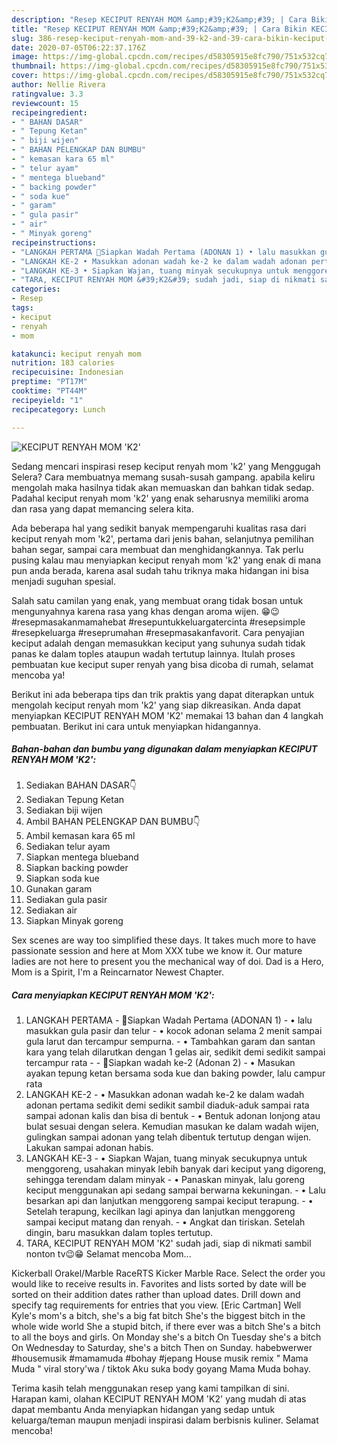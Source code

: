 ```yaml
---
description: "Resep KECIPUT RENYAH MOM &amp;#39;K2&amp;#39; | Cara Bikin KECIPUT RENYAH MOM &amp;#39;K2&amp;#39; Yang Menggugah Selera"
title: "Resep KECIPUT RENYAH MOM &amp;#39;K2&amp;#39; | Cara Bikin KECIPUT RENYAH MOM &amp;#39;K2&amp;#39; Yang Menggugah Selera"
slug: 386-resep-keciput-renyah-mom-and-39-k2-and-39-cara-bikin-keciput-renyah-mom-and-39-k2-and-39-yang-menggugah-selera
date: 2020-07-05T06:22:37.176Z
image: https://img-global.cpcdn.com/recipes/d58305915e8fc790/751x532cq70/keciput-renyah-mom-k2-foto-resep-utama.jpg
thumbnail: https://img-global.cpcdn.com/recipes/d58305915e8fc790/751x532cq70/keciput-renyah-mom-k2-foto-resep-utama.jpg
cover: https://img-global.cpcdn.com/recipes/d58305915e8fc790/751x532cq70/keciput-renyah-mom-k2-foto-resep-utama.jpg
author: Nellie Rivera
ratingvalue: 3.3
reviewcount: 15
recipeingredient:
- " BAHAN DASAR"
- " Tepung Ketan"
- " biji wijen"
- " BAHAN PELENGKAP DAN BUMBU"
- " kemasan kara 65 ml"
- " telur ayam"
- " mentega blueband"
- " backing powder"
- " soda kue"
- " garam"
- " gula pasir"
- " air"
- " Minyak goreng"
recipeinstructions:
- "LANGKAH PERTAMA 🌷Siapkan Wadah Pertama (ADONAN 1) • lalu masukkan gula pasir dan telur • kocok adonan selama 2 menit sampai gula larut dan tercampur sempurna. • Tambahkan garam dan santan kara yang telah dilarutkan dengan 1 gelas air, sedikit demi sedikit sampai tercampur rata  🌷Siapkan wadah ke-2 (Adonan 2) • Masukan ayakan tepung ketan bersama soda kue dan baking powder, lalu campur rata"
- "LANGKAH KE-2 • Masukkan adonan wadah ke-2 ke dalam wadah adonan pertama sedikit demi sedikit sambil diaduk-aduk sampai rata sampai adonan kalis dan bisa di bentuk • Bentuk adonan lonjong atau bulat sesuai dengan selera. Kemudian masukan ke dalam wadah wijen, gulingkan sampai adonan yang telah dibentuk tertutup dengan wijen. Lakukan sampai adonan habis."
- "LANGKAH KE-3 • Siapkan Wajan, tuang minyak secukupnya untuk menggoreng, usahakan minyak lebih banyak dari keciput yang digoreng, sehingga terendam dalam minyak • Panaskan minyak, lalu goreng keciput menggunakan api sedang sampai berwarna kekuningan. • Lalu besarkan api dan lanjutkan menggoreng sampai keciput terapung. • Setelah terapung, kecilkan lagi apinya dan lanjutkan menggoreng sampai keciput matang dan renyah. • Angkat dan tiriskan. Setelah dingin, baru masukkan dalam toples tertutup."
- "TARA, KECIPUT RENYAH MOM &#39;K2&#39; sudah jadi, siap di nikmati sambil nonton tv😉😁 Selamat mencoba Mom..."
categories:
- Resep
tags:
- keciput
- renyah
- mom

katakunci: keciput renyah mom 
nutrition: 183 calories
recipecuisine: Indonesian
preptime: "PT17M"
cooktime: "PT44M"
recipeyield: "1"
recipecategory: Lunch

---
```



![KECIPUT RENYAH MOM &#39;K2&#39;](https://img-global.cpcdn.com/recipes/d58305915e8fc790/751x532cq70/keciput-renyah-mom-k2-foto-resep-utama.jpg)

Sedang mencari inspirasi resep keciput renyah mom &#39;k2&#39; yang Menggugah Selera? Cara membuatnya memang susah-susah gampang. apabila keliru mengolah maka hasilnya tidak akan memuaskan dan bahkan tidak sedap. Padahal keciput renyah mom &#39;k2&#39; yang enak seharusnya memiliki aroma dan rasa yang dapat memancing selera kita.

Ada beberapa hal yang sedikit banyak mempengaruhi kualitas rasa dari keciput renyah mom &#39;k2&#39;, pertama dari jenis bahan, selanjutnya pemilihan bahan segar, sampai cara membuat dan menghidangkannya. Tak perlu pusing kalau mau menyiapkan keciput renyah mom &#39;k2&#39; yang enak di mana pun anda berada, karena asal sudah tahu triknya maka hidangan ini bisa menjadi suguhan spesial.

Salah satu camilan yang enak, yang membuat orang tidak bosan untuk mengunyahnya karena rasa yang khas dengan aroma wijen. 😁😉 #resepmasakanmamahebat #resepuntukkeluargatercinta #resepsimple #resepkeluarga #reseprumahan #resepmasakanfavorit. Cara penyajian keciput adalah dengan memasukkan keciput yang suhunya sudah tidak panas ke dalam toples ataupun wadah tertutup lainnya. Itulah proses pembuatan kue keciput super renyah yang bisa dicoba di rumah, selamat mencoba ya!


Berikut ini ada beberapa tips dan trik praktis yang dapat diterapkan untuk mengolah keciput renyah mom &#39;k2&#39; yang siap dikreasikan. Anda dapat menyiapkan KECIPUT RENYAH MOM &#39;K2&#39; memakai 13 bahan dan 4 langkah pembuatan. Berikut ini cara untuk menyiapkan hidangannya.

<!--inarticleads1-->

##### Bahan-bahan dan bumbu yang digunakan dalam menyiapkan KECIPUT RENYAH MOM &#39;K2&#39;:

1. Sediakan  BAHAN DASAR👇
1. Sediakan  Tepung Ketan
1. Sediakan  biji wijen
1. Ambil  BAHAN PELENGKAP DAN BUMBU👇
1. Ambil  kemasan kara 65 ml
1. Sediakan  telur ayam
1. Siapkan  mentega blueband
1. Siapkan  backing powder
1. Siapkan  soda kue
1. Gunakan  garam
1. Sediakan  gula pasir
1. Sediakan  air
1. Siapkan  Minyak goreng


Sex scenes are way too simplified these days. It takes much more to have passionate session and here at Mom XXX tube we know it. Our mature ladies are not here to present you the mechanical way of doi. Dad is a Hero, Mom is a Spirit, I&#39;m a Reincarnator Newest Chapter. 

<!--inarticleads2-->

##### Cara menyiapkan KECIPUT RENYAH MOM &#39;K2&#39;:

1. LANGKAH PERTAMA - 🌷Siapkan Wadah Pertama (ADONAN 1) - • lalu masukkan gula pasir dan telur - • kocok adonan selama 2 menit sampai gula larut dan tercampur sempurna. - • Tambahkan garam dan santan kara yang telah dilarutkan dengan 1 gelas air, sedikit demi sedikit sampai tercampur rata -  - 🌷Siapkan wadah ke-2 (Adonan 2) - • Masukan ayakan tepung ketan bersama soda kue dan baking powder, lalu campur rata
1. LANGKAH KE-2 - • Masukkan adonan wadah ke-2 ke dalam wadah adonan pertama sedikit demi sedikit sambil diaduk-aduk sampai rata sampai adonan kalis dan bisa di bentuk - • Bentuk adonan lonjong atau bulat sesuai dengan selera. Kemudian masukan ke dalam wadah wijen, gulingkan sampai adonan yang telah dibentuk tertutup dengan wijen. Lakukan sampai adonan habis.
1. LANGKAH KE-3 - • Siapkan Wajan, tuang minyak secukupnya untuk menggoreng, usahakan minyak lebih banyak dari keciput yang digoreng, sehingga terendam dalam minyak - • Panaskan minyak, lalu goreng keciput menggunakan api sedang sampai berwarna kekuningan. - • Lalu besarkan api dan lanjutkan menggoreng sampai keciput terapung. - • Setelah terapung, kecilkan lagi apinya dan lanjutkan menggoreng sampai keciput matang dan renyah. - • Angkat dan tiriskan. Setelah dingin, baru masukkan dalam toples tertutup.
1. TARA, KECIPUT RENYAH MOM &#39;K2&#39; sudah jadi, siap di nikmati sambil nonton tv😉😁 Selamat mencoba Mom...


Kickerball Orakel/Marble RaceRTS Kicker Marble Race. Select the order you would like to receive results in. Favorites and lists sorted by date will be sorted on their addition dates rather than upload dates. Drill down and specify tag requirements for entries that you view. [Eric Cartman] Well Kyle&#39;s mom&#39;s a bitch, she&#39;s a big fat bitch She&#39;s the biggest bitch in the whole wide world She a stupid bitch, if there ever was a bitch She&#39;s a bitch to all the boys and girls. On Monday she&#39;s a bitch On Tuesday she&#39;s a bitch On Wednesday to Saturday, she&#39;s a bitch Then on Sunday. habebwerwer #housemusik #mamamuda #bohay #jepang House musik remix &#34; Mama Muda &#34; viral story&#39;wa / tiktok Aku suka body goyang Mama Muda bohay. 

Terima kasih telah menggunakan resep yang kami tampilkan di sini. Harapan kami, olahan KECIPUT RENYAH MOM &#39;K2&#39; yang mudah di atas dapat membantu Anda menyiapkan hidangan yang sedap untuk keluarga/teman maupun menjadi inspirasi dalam berbisnis kuliner. Selamat mencoba!
